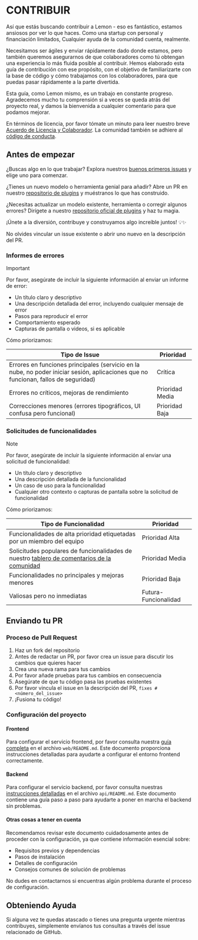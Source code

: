 # CONTRIBUIR

Así que estás buscando contribuir a Lemon - eso es fantástico, estamos ansiosos por ver lo que haces. Como una startup con personal y financiación limitados, Cualquier ayuda de la comunidad cuenta, realmente.

Necesitamos ser ágiles y enviar rápidamente dado donde estamos, pero también queremos asegurarnos de que colaboradores como tú obtengan una experiencia lo más fluida posible al contribuir. Hemos elaborado esta guía de contribución con ese propósito, con el objetivo de familiarizarte con la base de código y cómo trabajamos con los colaboradores, para que puedas pasar rápidamente a la parte divertida.

Esta guía, como Lemon mismo, es un trabajo en constante progreso. Agradecemos mucho tu comprensión si a veces se queda atrás del proyecto real, y damos la bienvenida a cualquier comentario para que podamos mejorar.

En términos de licencia, por favor tómate un minuto para leer nuestro breve [Acuerdo de Licencia y Colaborador](./LICENSE). La comunidad también se adhiere al [código de conducta](https://github.com/Hexdo/.github/blob/main/CODE_OF_CONDUCT.md).

## Antes de empezar

¿Buscas algo en lo que trabajar? Explora nuestros [buenos primeros issues](https://github.com/Hexdo/Lemon/issues?q=is%3Aissue%20state%3Aopen%20label%3A%22good%20first%20issue%22) y elige uno para comenzar.

¿Tienes un nuevo modelo o herramienta genial para añadir? Abre un PR en nuestro [repositorio de plugins](https://github.com/Hexdo/Lemon-plugins) y muéstranos lo que has construido.

¿Necesitas actualizar un modelo existente, herramienta o corregir algunos errores? Dirígete a nuestro [repositorio oficial de plugins](https://github.com/Hexdo/Lemon-official-plugins) y haz tu magia.

¡Únete a la diversión, contribuye y construyamos algo increíble juntos! 💡✨

No olvides vincular un issue existente o abrir uno nuevo en la descripción del PR.

### Informes de errores

> [!IMPORTANT]
> Por favor, asegúrate de incluir la siguiente información al enviar un informe de error:

- Un título claro y descriptivo
- Una descripción detallada del error, incluyendo cualquier mensaje de error
- Pasos para reproducir el error
- Comportamiento esperado
- Capturas de pantalla o videos, si es aplicable

Cómo priorizamos:

  | Tipo de Issue                                                | Prioridad       |
  | ------------------------------------------------------------ | --------------- |
  | Errores en funciones principales (servicio en la nube, no poder iniciar sesión, aplicaciones que no funcionan, fallos de seguridad) | Crítica         |
  | Errores no críticos, mejoras de rendimiento                 | Prioridad Media |
  | Correcciones menores (errores tipográficos, UI confusa pero funcional) | Prioridad Baja  |

### Solicitudes de funcionalidades

> [!NOTE]
> Por favor, asegúrate de incluir la siguiente información al enviar una solicitud de funcionalidad:

- Un título claro y descriptivo
- Una descripción detallada de la funcionalidad
- Un caso de uso para la funcionalidad
- Cualquier otro contexto o capturas de pantalla sobre la solicitud de funcionalidad

Cómo priorizamos:

  | Tipo de Funcionalidad                                        | Prioridad       |
  | ------------------------------------------------------------ | --------------- |
  | Funcionalidades de alta prioridad etiquetadas por un miembro del equipo | Prioridad Alta  |
  | Solicitudes populares de funcionalidades de nuestro [tablero de comentarios de la comunidad](https://github.com/Hexdo/Lemon/discussions/categories/feedbacks) | Prioridad Media |
  | Funcionalidades no principales y mejoras menores            | Prioridad Baja  |
  | Valiosas pero no inmediatas                                 | Futura-Funcionalidad |
## Enviando tu PR

### Proceso de Pull Request

1. Haz un fork del repositorio
2. Antes de redactar un PR, por favor crea un issue para discutir los cambios que quieres hacer
3. Crea una nueva rama para tus cambios
4. Por favor añade pruebas para tus cambios en consecuencia
5. Asegúrate de que tu código pasa las pruebas existentes
6. Por favor vincula el issue en la descripción del PR, `fixes #<número_del_issue>`
7. ¡Fusiona tu código!
### Configuración del proyecto

#### Frontend

Para configurar el servicio frontend, por favor consulta nuestra [guía completa](https://github.com/Hexdo/Lemon/blob/main/web/README.md) en el archivo `web/README.md`. Este documento proporciona instrucciones detalladas para ayudarte a configurar el entorno frontend correctamente.

#### Backend

Para configurar el servicio backend, por favor consulta nuestras [instrucciones detalladas](https://github.com/Hexdo/Lemon/blob/main/api/README.md) en el archivo `api/README.md`. Este documento contiene una guía paso a paso para ayudarte a poner en marcha el backend sin problemas.

#### Otras cosas a tener en cuenta

Recomendamos revisar este documento cuidadosamente antes de proceder con la configuración, ya que contiene información esencial sobre:
- Requisitos previos y dependencias
- Pasos de instalación
- Detalles de configuración
- Consejos comunes de solución de problemas

No dudes en contactarnos si encuentras algún problema durante el proceso de configuración.
## Obteniendo Ayuda

Si alguna vez te quedas atascado o tienes una pregunta urgente mientras contribuyes, simplemente envíanos tus consultas a través del issue relacionado de GitHub. 